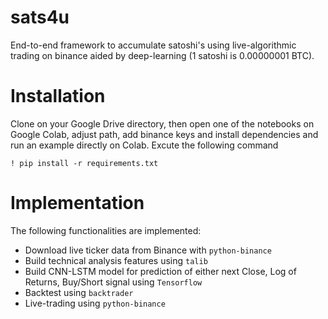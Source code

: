 # sats4u

End-to-end framework to accumulate satoshi's using live-algorithmic trading on binance aided by deep-learning (1 satoshi is 0.00000001 BTC).

# Installation
Clone on your Google Drive directory, then open one of the notebooks on Google Colab, adjust path, add binance keys and install dependencies and run an example directly on Colab.
Excute the following command
```
! pip install -r requirements.txt
```

# Implementation
The following functionalities are implemented:
* Download live ticker data from Binance with `python-binance`
* Build technical analysis features using `talib`
* Build CNN-LSTM model for prediction of either next Close, Log of Returns, Buy/Short signal using `Tensorflow`
* Backtest using `backtrader`
* Live-trading using `python-binance`
